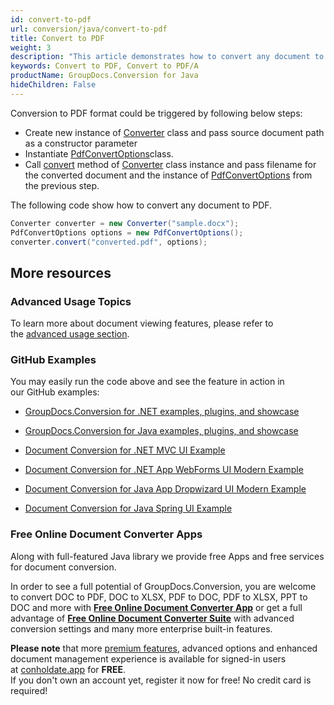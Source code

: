```yaml
---
id: convert-to-pdf
url: conversion/java/convert-to-pdf
title: Convert to PDF
weight: 3
description: "This article demonstrates how to convert any document to PDF format with couple Java code lines and GroupDocs.Conversion for Java."
keywords: Convert to PDF, Convert to PDF/A
productName: GroupDocs.Conversion for Java
hideChildren: False
---
```

Conversion to PDF format could be triggered by following below steps:

*   Create new instance of [Converter](https://apireference.groupdocs.com/java/conversion/com.groupdocs.conversion/Converter) class and pass source document path as a constructor parameter
*   Instantiate [PdfConvertOptions](https://apireference.groupdocs.com/java/conversion/com.groupdocs.conversion.options.convert/PdfConvertOptions)class.
*   Call [convert](https://apireference.groupdocs.com/java/conversion/com.groupdocs.conversion/Converter#convert(java.lang.String,%20com.groupdocs.conversion.options.convert.ConvertOptions)) method of [Converter](https://apireference.groupdocs.com/java/conversion/com.groupdocs.conversion/Converter) class instance and pass filename for the converted document and the instance of [PdfConvertOptions](https://apireference.groupdocs.com/java/conversion/com.groupdocs.conversion.options.convert/PdfConvertOptions) from the previous step.

The following code show how to convert any document to PDF. 

```csharp
Converter converter = new Converter("sample.docx");
PdfConvertOptions options = new PdfConvertOptions();
converter.convert("converted.pdf", options);
```

## More resources

### Advanced Usage Topics

To learn more about document viewing features, please refer to the [advanced usage section](Advanced%2Busage.html).

### GitHub Examples

You may easily run the code above and see the feature in action in our GitHub examples:

*   [GroupDocs.Conversion for .NET examples, plugins, and showcase](https://github.com/groupdocs-conversion/GroupDocs.Conversion-for-.NET)
    
*   [GroupDocs.Conversion for Java examples, plugins, and showcase](https://github.com/groupdocs-conversion/GroupDocs.Conversion-for-Java)
    
*   [Document Conversion for .NET MVC UI Example](https://github.com/groupdocs-conversion/GroupDocs.Conversion-for-.NET-MVC) 
    
*   [Document Conversion for .NET App WebForms UI Modern Example](https://github.com/groupdocs-conversion/GroupDocs.Conversion-for-.NET-WebForms)
    
*   [Document Conversion for Java App Dropwizard UI Modern Example](https://github.com/groupdocs-conversion/GroupDocs.Conversion-for-Java-Dropwizard)
    
*   [Document Conversion for Java Spring UI Example](https://github.com/groupdocs-conversion/GroupDocs.Conversion-for-Java-Spring)
    

### Free Online Document Converter Apps

Along with full-featured Java library we provide free Apps and free services for document conversion.

In order to see a full potential of GroupDocs.Conversion, you are welcome to convert DOC to PDF, DOC to XLSX, PDF to DOC, PDF to XLSX, PPT to DOC and more with **[Free Online Document Converter App](https://products.groupdocs.app/conversion)** or get a full advantage of **[Free Online Document Converter Suite](https://conholdate.app/features/document-converter-online)** with advanced conversion settings and many more enterprise built-in features.

**Please note** that more [premium features](https://conholdate.app/features), advanced options and enhanced document management experience is available for signed-in users at [conholdate.app](https://conholdate.app/) for **FREE**.  
If you don't own an account yet, register it now for free! No credit card is required!
